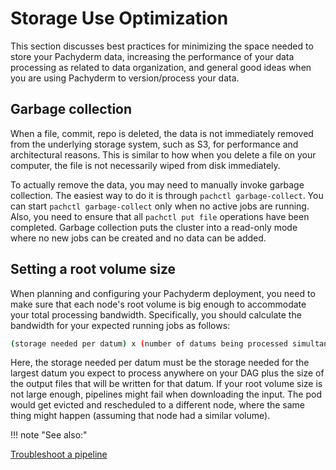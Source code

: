 # Storage Use Optimization

This section discusses best practices for minimizing the
space needed to store your Pachyderm data, increasing
the performance of your data processing as related to
data organization, and general good ideas when you
are using Pachyderm to version/process your data.

## Garbage collection

When a file, commit, repo is deleted, the data is not immediately removed
from the underlying storage system, such as S3, for performance and
architectural reasons. This is similar to how when you delete a file
on your computer, the file is not necessarily wiped from disk immediately.

To actually remove the data, you may need to manually invoke garbage
collection. The easiest way to do it is through `pachctl garbage-collect`.
You can start `pachctl garbage-collect` only when no active jobs are
running. Also, you need to ensure that all `pachctl put file` operations
have been completed. Garbage collection puts the cluster into a read-only
mode where no new jobs can be created and no data can be added.

## Setting a root volume size

When planning and configuring your Pachyderm deployment, you need to
make sure that each node's root volume is big enough to accommodate
your total processing bandwidth. Specifically, you should calculate
the bandwidth for your expected running jobs as follows:

```bash
(storage needed per datum) x (number of datums being processed simultaneously) / (number of nodes)
```

Here, the storage needed per datum must be the storage needed for
the largest datum you expect to process anywhere on your DAG plus
the size of the output files that will be written for that datum.
If your root volume size is not large enough, pipelines might fail
when downloading the input. The pod would get evicted and
rescheduled to a different node, where the same thing might happen
(assuming that node had a similar volume).

!!! note "See also:"

   [Troubleshoot a pipeline](../../../troubleshooting/pipeline_troubleshooting#all-your-pods-or-jobs-get-evicted)
